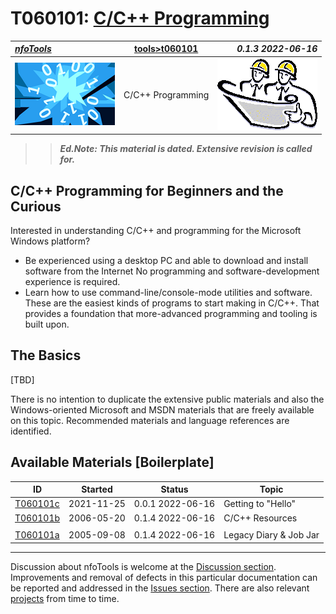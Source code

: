 <!-- index.md 0.1.3                UTF-8                          2022-06-16
     ----1----|----2----|----3----|----4----|----5----|----6----|----7----|--*

                         T060101: C/C++ PROGRAMMING
     -->

# T060101: [C/C++ Programming](.)

| ***[nfoTools](../../)*** | [tools](../)[>t060101](.) | ***0.1.3 2022-06-16*** |
| :--                |       :-:          | --: |
| ![nfotools](../../images/nfoWorks-2014-06-02-1702-LogoSmall.png) | C/C++ Programming | ![Hard Hat Area](../../images/hardhat-logo.gif) |

>> ***Ed.Note: This material is dated.  Extensive revision is called for.***

## C/C++ Programming for Beginners and the Curious

Interested in understanding C/C++ and programming for the Microsoft Windows
platform?

* Be experienced using a desktop PC and able to download and install software
from the Internet  No programming and software-development experience is
required.
* Learn how to use command-line/console-mode utilities and software.  These
are the easiest kinds of programs to start making in C/C++.  That provides a
foundation that more-advanced programming and tooling is built upon.

## The Basics

\[TBD\]

There is no intention to duplicate the extensive public materials and also
the Windows-oriented Microsoft and MSDN materials that are freely available
on this topic.  Recommended materials and language references are identified.

## Available Materials [Boilerplate]

| **ID** | **Started** | **Status** | **Topic** |
|   :-:   |   :-:   |  :-:   |  ---  |
| [T060101c](T060101c/) | 2021-11-25 | 0.0.1 2022-06-16 | Getting to "Hello" |
| [T060101b](T060101b.html) | 2006-05-20 | 0.1.4 2022-06-16 | C/C++ Resources |
|                           |            |                   |           |
| [T060101a](T060101a.html) | 2005-09-08 | 0.1.4 2022-06-16 | Legacy Diary \& Job Jar |

----

Discussion about nfoTools is welcome at the
[Discussion section](https://github.com/orcmid/nfoTools/discussions).
Improvements and removal of defects in this particular documentation can be
reported and addressed in the
[Issues section](https://github.com/orcmid/nfoTools/issues).  There are also
relevant [projects](https://github.com/orcmid/nfoTools/projects) from time to
time.

<!-- ----1----|----2----|----3----|----4----|----5----|----6----|----7----|--*

     0.1.3 2022-06-23T23:32Z Adopt improved title strip header
     0.1.2 2021-11-25T00:27Z T060101c
     0.1.1 2021-11-16T19:40Z Touch-ups
     0.1.0 2021-11-16T17:17Z Transposition to nfoTools as placeholder and
           boilerplate
     0.0.20 2007-09-13T22:42Z Final nfoWare Toolcraft version
     0.0.0 2005-09-08T19:09Z bootstrap placeholder and boilerplate on nfoWare

               *** end of docs/tools/T060101/index.md ***
     -->
